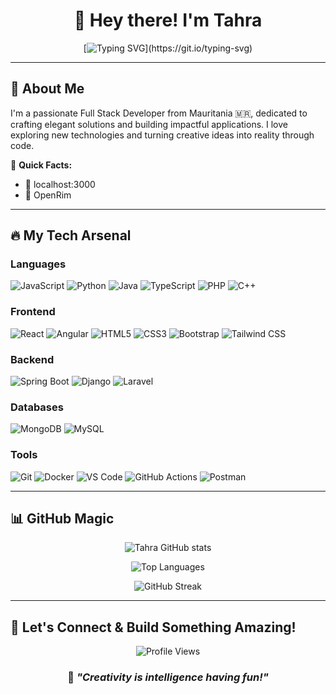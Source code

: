<div align="center">

# 🎨 Hey there! I'm Tahra 

[![Typing SVG](https://readme-typing-svg.herokuapp.com?font=Fira+Code&pause=1000&color=FF6B6B&center=true&vCenter=true&width=435&lines=%20Full%20Stack%20Developer;Creative+Problem+Solver;Building+Cool+Stuff!)](https://git.io/typing-svg)

</div>

---

## 🌟 About Me

I'm a passionate Full Stack Developer from Mauritania 🇲🇷, dedicated to crafting elegant solutions and building impactful applications. I love exploring new technologies and turning creative ideas into reality through code.

🎯 **Quick Facts:**
- 📍 localhost:3000
- 🏢 OpenRim



---

## 🔥 My Tech Arsenal

### Languages
![JavaScript](https://img.shields.io/badge/JavaScript-F7DF1E?style=for-the-badge&logo=javascript&logoColor=white)
![Python](https://img.shields.io/badge/Python-3776AB?style=for-the-badge&logo=python&logoColor=white)
![Java](https://img.shields.io/badge/Java-ED8B00?style=for-the-badge&logo=java&logoColor=white)
![TypeScript](https://img.shields.io/badge/TypeScript-3178C6?style=for-the-badge&logo=typescript&logoColor=white)
![PHP](https://img.shields.io/badge/PHP-777BB4?style=for-the-badge&logo=php&logoColor=white)
![C++](https://img.shields.io/badge/C%2B%2B-00599C?style=for-the-badge&logo=c&logoColor=white)

### Frontend
![React](https://img.shields.io/badge/React-61DAFB?style=for-the-badge&logo=react&logoColor=white)
![Angular](https://img.shields.io/badge/Angular-DD0031?style=for-the-badge&logo=angular&logoColor=white)
![HTML5](https://img.shields.io/badge/HTML5-E34F26?style=for-the-badge&logo=html5&logoColor=white)
![CSS3](https://img.shields.io/badge/CSS3-1572B6?style=for-the-badge&logo=css3&logoColor=white)
![Bootstrap](https://img.shields.io/badge/Bootstrap-563D7C?style=for-the-badge&logo=bootstrap&logoColor=white)
![Tailwind CSS](https://img.shields.io/badge/Tailwind%20CSS-38B2AC?style=for-the-badge&logo=tailwindcss&logoColor=white)

### Backend
![Spring Boot](https://img.shields.io/badge/Spring%20Boot-666666?style=for-the-badge&logo=springboot&logoColor=white)
![Django](https://img.shields.io/badge/Django-092E20?style=for-the-badge&logo=django&logoColor=white)
![Laravel](https://img.shields.io/badge/Laravel-666666?style=for-the-badge&logo=laravel&logoColor=white)

### Databases
![MongoDB](https://img.shields.io/badge/MongoDB-4EA94B?style=for-the-badge&logo=mongodb&logoColor=white)
![MySQL](https://img.shields.io/badge/MySQL-00000F?style=for-the-badge&logo=mysql&logoColor=white)

### Tools
![Git](https://img.shields.io/badge/Git-F05032?style=for-the-badge&logo=git&logoColor=white)
![Docker](https://img.shields.io/badge/Docker-2496ED?style=for-the-badge&logo=docker&logoColor=white)
![VS Code](https://img.shields.io/badge/VS%20Code-007ACC?style=for-the-badge&logo=vscode&logoColor=white)
![GitHub Actions](https://img.shields.io/badge/GitHub%20Actions-666666?style=for-the-badge&logo=githubactions&logoColor=white)
![Postman](https://img.shields.io/badge/Postman-666666?style=for-the-badge&logo=postman&logoColor=white)


---

## 📊 GitHub Magic

<div align="center">
  
![Tahra GitHub stats](https://github-readme-stats.vercel.app/api?username=tahre04&show_icons=true&theme=radical&count_private=true)

![Top Languages](https://github-readme-stats.vercel.app/api/top-langs/?username=tahre04&layout=compact&theme=radical)

![GitHub Streak](https://github-readme-streak-stats.herokuapp.com/?user=tahre04&theme=radical)

</div>

---

## 🤝 Let's Connect & Build Something Amazing!

<div align="center">



</div>

<div align="center">
  
![Profile Views](https://komarev.com/ghpvc/?username=tahre04&color=brightgreen&style=for-the-badge)

### 🎨 *"Creativity is intelligence having fun!"* 

</div>
